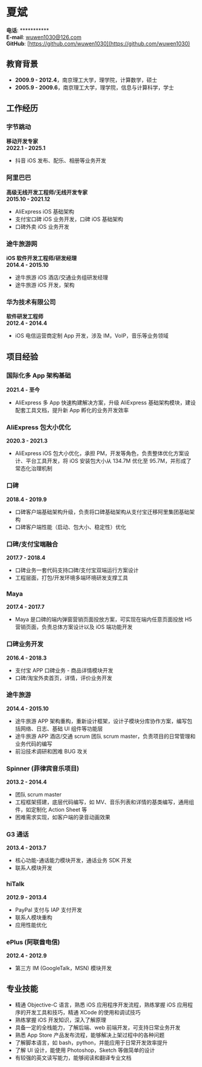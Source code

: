 # 夏斌

**电话**: ***********  
**E-mail**: wuwen1030@126.com  
**GitHub**: [https://github.com/wuwen1030](https://github.com/wuwen1030)

## 教育背景

- **2009.9 - 2012.4**，南京理工大学，理学院，计算数学，硕士
- **2005.9 - 2009.6**，南京理工大学，理学院，信息与计算科学，学士

## 工作经历

### 字节跳动
**移动开发专家**  
**2022.1 - 2025.1**
- 抖音 iOS 发布、配乐、相册等业务开发


### 阿里巴巴  
**高级无线开发工程师/无线开发专家**  
**2015.10 - 2021.12**

- AliExpress iOS 基础架构
- 支付宝口碑 iOS 业务开发，口碑 iOS 基础架构
- 口碑外卖 iOS 业务开发

### 途牛旅游网  
**iOS 软件开发工程师/研发经理**  
**2014.4 - 2015.10**

- 途牛旅游 iOS 酒店/交通业务组研发经理
- 途牛旅游 iOS 开发，架构

### 华为技术有限公司  
**软件研发工程师**  
**2012.4 - 2014.4**

- iOS 电信运营商定制 App 开发，涉及 IM，VoIP，音乐等业务领域

## 项目经验

### 国际化多 App 架构基础  
**2021.4 - 至今**

- AliExpress 多 App 快速构建解决方案，升级 AliExpress 基础架构模块，建设配套工具文档，提升新 App 孵化的业务开发效率

### AliExpress 包大小优化  
**2020.3 - 2021.3**

- AliExpress iOS 包大小优化，承担 PM，开发等角色，负责整体优化方案设计、平台工具开发，将 iOS 安装包大小从 134.7M 优化至 95.7M，并形成了常态化治理机制

### 口碑  
**2018.4 - 2019.9**

- 口碑客户端基础架构升级，负责将口碑基础架构从支付宝迁移阿里集团基础架构
- 口碑客户端性能（启动、包大小、稳定性）优化

### 口碑/支付宝端融合  
**2017.7 - 2018.4**

- 口碑业务一套代码支持口碑/支付宝双端运行方案设计
- 工程层面，打包/开发环境多端环境研发支撑工具

### Maya  
**2017.4 - 2017.7**

- Maya 是口碑的端内弹窗营销页面投放方案，可实现在端内任意页面投放 H5 营销页面，负责总体方案设计以及 iOS 端功能开发

### 口碑业务开发  
**2016.4 - 2018.3**

- 支付宝 APP 口碑业务 - 商品详情模块开发
- 口碑/淘宝外卖首页，详情，评价业务开发

### 途牛旅游  
**2014.4 - 2015.10**

- 途牛旅游 APP 架构重构，重新设计框架，设计子模块分库协作方案，编写包括网络、日志、基础 UI 组件等功能层
- 途牛旅游 APP 酒店/交通 scrum 团队 scrum master，负责项目的日常管理和业务代码的编写
- 前沿技术调研和困难 BUG 攻关

### Spinner (菲律宾音乐项目)  
**2013.2 - 2014.4**

- 团队 scrum master
- 工程框架搭建，底层代码编写，如 MV、音乐列表和详情的基类编写，通用组件，如定制化 Action Sheet 等
- 困难需求实现，如客户端的录音动画效果

### G3 通话  
**2013.4 - 2013.7**

- 核心功能-通话能力模块开发，通话业务 SDK 开发
- 联系人模块开发

### hiTalk  
**2012.9 - 2013.4**

- PayPal 支付与 IAP 支付开发
- 联系人模块重构
- 应用性能优化

### ePlus (阿联酋电信)  
**2012.4 - 2012.9**

- 第三方 IM (GoogleTalk，MSN) 模块开发

## 专业技能

- 精通 Objective-C 语言，熟悉 iOS 应用程序开发流程，熟练掌握 iOS 应用程序的开发工具和技巧，精通 XCode 的使用和调试技巧
- 熟练掌握 iOS 开发知识，深入了解原理
- 具备一定的全栈能力，了解后端、web 前端开发，可支持日常业务开发
- 熟悉 App Store 产品发布流程，能够解决上架过程中的各种问题
- 了解脚本语言，如 bash，python，并能应用于日常开发效率提升
- 了解 UI 设计，能使用 Photoshop，Sketch 等做简单的设计
- 有较强的英文读写能力，能够阅读和翻译专业文档
